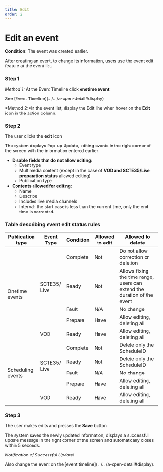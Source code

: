 ```yaml
---
title: Edit
order: 2
---
```


# Edit an event

**Condition**: The event was created earlier.

After creating an event, to change its information, users use the event edit feature at the event list.

### Step 1

_Method 1:_ At the Event Timeline click **onetime event**

See [Event Timeline](.. /.. /a-open-detail#display)

\*Method 2:\*In the event list, display the Edit line when hover on the **Edit** icon in the action column.

### Step 2

The user clicks the **edit** icon

The system displays Pop-up Update, editing events in the right corner of the screen with the information entered earlier.

 <!-- ![]() -->

- **Disable fields that do not allow editing:**
  - Event type
  - Multimedia content (except in the case of **VOD and SCTE35/Live preparation status** allowed editing)
  - Publication type
- **Contents allowed for editing:**
  - Name
  - Describe
  - Includes live media channels
  - Interval: the start case is less than the current time, only the end time is corrected.

### Table describing event edit status rules

<table class="tg">
<thead>
  <tr>
    <th class="tg-0pky"><span style="font-weight:bold">Publication type</span></th>
    <th class="tg-0pky"><span style="font-weight:bold">Event Type</span></th>
    <th class="tg-0pky"><span style="font-weight:bold">Condition</span></th>
    <th class="tg-0pky"><span style="font-weight:bold">Allowed to edit</span></th>
    <th class="tg-0pky"><span style="font-weight:bold">Allowed to delete</span></th>
  </tr>
</thead>
<tbody>
<tr>
    <td class="tg-0pky" rowspan="6">Onetime events</td>
  </tr>

  <tr>
    <td class="tg-0pky" rowspan="4">SCTE35/ Live</td>
    <td class="tg-0pky">Complete</td>
    <td class="tg-0pky">Not</td>
    <td class="tg-0pky">Do not allow correction or deletion</td>
  </tr>
  <tr>
    <td class="tg-0pky">Ready</td>
    <td class="tg-0pky">Not</td>
    <td class="tg-0pky">Allows fixing the time range, users can extend the duration of the event</td>
  </tr>
  <tr>
    <td class="tg-0pky">Fault</td>
    <td class="tg-0pky">N/A</td>
    <td class="tg-0pky">No change</td>
  </tr>
  <tr>
    <td class="tg-0pky">Prepare</td>
    <td class="tg-0pky">Have</td>
    <td class="tg-0pky">Allow editing, deleting all</td>
  </tr>
  <tr>
    <td class="tg-0pky">VOD</td>
    <td class="tg-0pky">Ready</td>
    <td class="tg-0pky">Have</td>
    <td class="tg-0pky">Allow editing, deleting all</td>
  </tr>
<tr>
    <td class="tg-0pky" rowspan="6">Scheduling events</td>
  </tr>
  <tr>
    <td class="tg-0pky" rowspan="4">SCTE35/ Live</td>
    <td class="tg-0pky">Complete</td>
    <td class="tg-0pky">Not</td>
    <td class="tg-0pky">Delete only the ScheduleID</td>
  </tr>
  <tr>
    <td class="tg-0pky">Ready</td>
    <td class="tg-0pky">Not</td>
    <td class="tg-0pky">Delete only the ScheduleID</td>
  </tr>
  <tr>
    <td class="tg-0pky">Fault</td>
    <td class="tg-0pky">N/A</td>
    <td class="tg-0pky">No change</td>
  </tr>
  <tr>
    <td class="tg-0pky">Prepare</td>
    <td class="tg-0pky">Have</td>
    <td class="tg-0pky">Allow editing, deleting all</td>
  </tr>
  <tr>
    <td class="tg-0pky">VOD</td>
    <td class="tg-0pky">Ready</td>
    <td class="tg-0pky">Have</td>
    <td class="tg-0pky">Allow editing, deleting all</td>
  </tr>  
</tbody>
</table>  
  
  

  
  
  
  
  



### Step 3

The user makes edits and presses the **Save** button

The system saves the newly updated information, displays a successful update message in the right corner of the screen and automatically closes within 5 seconds.

  <!-- ![]() -->

_Notification of Successful Update!_

Also change the event on the [event timeline](.. /.. /a-open-detail#display).

